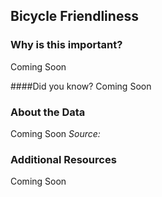 ## Bicycle Friendliness


### Why is this important?
Coming Soon

####Did you know?
Coming Soon

### About the Data 

Coming Soon
_Source:_

### Additional Resources
Coming Soon